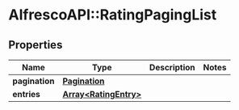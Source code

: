 # AlfrescoAPI::RatingPagingList

## Properties
Name | Type | Description | Notes
------------ | ------------- | ------------- | -------------
**pagination** | [**Pagination**](Pagination.md) |  | 
**entries** | [**Array&lt;RatingEntry&gt;**](RatingEntry.md) |  | 


